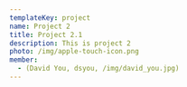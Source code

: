 ```yaml
---
templateKey: project
name: Project 2
title: Project 2.1
description: This is project 2
photo: /img/apple-touch-icon.png
member:
  - (David You, dsyou, /img/david_you.jpg)
---
```

